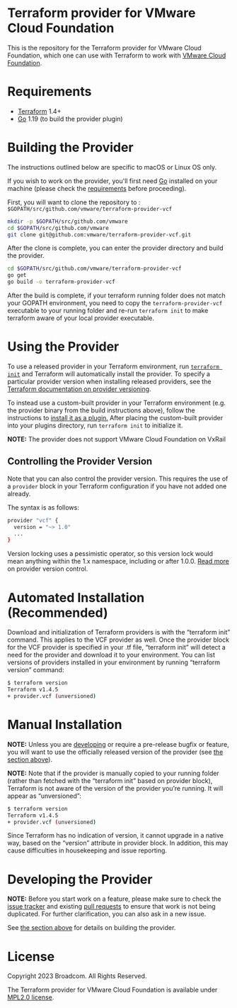 # Terraform provider for VMware Cloud Foundation

This is the repository for the Terraform provider for VMware Cloud Foundation, which one can use with
Terraform to work with [VMware Cloud Foundation](https://www.vmware.com/products/cloud-foundation.html).

# Requirements


- [Terraform](https://www.terraform.io/downloads.html) 1.4+
- [Go](https://golang.org/doc/install) 1.19 (to build the provider plugin)


# Building the Provider

The instructions outlined below are specific to macOS or Linux OS only.

If you wish to work on the provider, you'll first need [Go](http://www.golang.org) installed on your machine (please check the [requirements](https://github.com/vmware/terraform-provider-vcf#requirements) before proceeding).

First, you will want to clone the repository to : `$GOPATH/src/github.com/vmware/terraform-provider-vcf`

```sh
mkdir -p $GOPATH/src/github.com/vmware
cd $GOPATH/src/github.com/vmware
git clone git@github.com:vmware/terraform-provider-vcf.git
```

After the clone is complete, you can enter the provider directory and build the provider.

```sh
cd $GOPATH/src/github.com/vmware/terraform-provider-vcf
go get
go build -o terraform-provider-vcf
```

After the build is complete, if your terraform running folder does not match your GOPATH environment, you need to copy the `terraform-provider-vcf` executable to your running folder and re-run `terraform init` to make terraform aware of your local provider executable.


# Using the Provider

To use a released provider in your Terraform environment, run [`terraform init`](https://www.terraform.io/docs/commands/init.html) and Terraform will automatically install the provider. To specify a particular provider version when installing released providers, see the [Terraform documentation on provider versioning](https://www.terraform.io/docs/configuration/providers.html#version-provider-versions).

To instead use a custom-built provider in your Terraform environment (e.g. the provider binary from the build instructions above), follow the instructions to [install it as a plugin.](https://www.terraform.io/docs/plugins/basics.html#installing-plugins) After placing the custom-built provider into your plugins directory,  run `terraform init` to initialize it.

**NOTE:** The provider does not support VMware Cloud Foundation on VxRail

## Controlling the Provider Version

Note that you can also control the provider version. This requires the use of a
`provider` block in your Terraform configuration if you have not added one
already.

The syntax is as follows:

```sh
provider "vcf" {
  version = "~> 1.0"
  ...
}
```

Version locking uses a pessimistic operator, so this version lock would mean
anything within the 1.x namespace, including or after 1.0.0. [Read
more][provider-vc] on provider version control.

[provider-vc]: https://www.terraform.io/docs/configuration/providers.html#provider-versions


# Automated Installation (Recommended)

Download and initialization of Terraform providers is with the “terraform init” command. This applies to the VCF provider as well. Once the provider block for the VCF provider is specified in your .tf file, “terraform init” will detect a need for the provider and download it to your environment.
You can list versions of providers installed in your environment by running “terraform version” command:

```sh
$ terraform version
Terraform v1.4.5
+ provider.vcf (unversioned)
```


# Manual Installation

**NOTE:** Unless you are [developing](#developing-the-provider) or require a
pre-release bugfix or feature, you will want to use the officially released
version of the provider (see [the section above](#using-the-provider)).

**NOTE:** Note that if the provider is manually copied to your running folder (rather than fetched with the “terraform init” based on provider block), Terraform is not aware of the version of the provider you’re running. It will appear as “unversioned”:

```sh
$ terraform version
Terraform v1.4.5
+ provider.vcf (unversioned)
```

Since Terraform has no indication of version, it cannot upgrade in a native way, based on the “version” attribute in provider block.
In addition, this may cause difficulties in housekeeping and issue reporting.


# Developing the Provider

**NOTE:** Before you start work on a feature, please make sure to check the
[issue tracker][gh-issues] and existing [pull requests][gh-prs] to ensure that
work is not being duplicated. For further clarification, you can also ask in a
new issue.

[gh-issues]: https://github.com/vmware/terraform-provider-vcf/issues
[gh-prs]: https://github.com/vmware/terraform-provider-vcf/pulls

See [the section above](#building-the-provider) for details on building the
provider.

# License

Copyright 2023 Broadcom. All Rights Reserved.

The Terraform provider for VMware Cloud Foundation is available under [MPL2.0 license](https://github.com/vmware/terraform-provider-vcf/blob/master/LICENSE).
